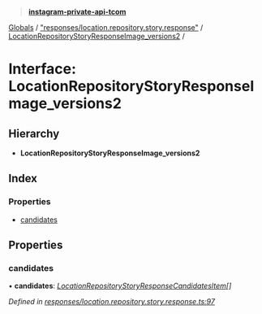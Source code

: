 > **[instagram-private-api-tcom](../README.md)**

[Globals](../README.md) / ["responses/location.repository.story.response"](../modules/_responses_location_repository_story_response_.md) / [LocationRepositoryStoryResponseImage_versions2](_responses_location_repository_story_response_.locationrepositorystoryresponseimage_versions2.md) /

# Interface: LocationRepositoryStoryResponseImage_versions2

## Hierarchy

* **LocationRepositoryStoryResponseImage_versions2**

## Index

### Properties

* [candidates](_responses_location_repository_story_response_.locationrepositorystoryresponseimage_versions2.md#candidates)

## Properties

###  candidates

• **candidates**: *[LocationRepositoryStoryResponseCandidatesItem](_responses_location_repository_story_response_.locationrepositorystoryresponsecandidatesitem.md)[]*

*Defined in [responses/location.repository.story.response.ts:97](https://github.com/cuonglnhust/instagram-private-api-tcom/blob/3e16058/src/responses/location.repository.story.response.ts#L97)*